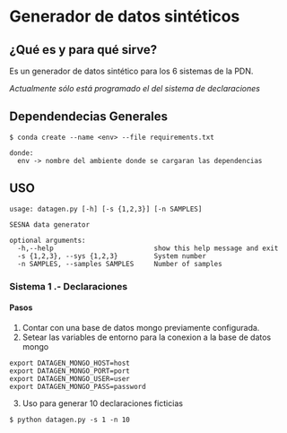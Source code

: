 # Generador de datos sintéticos

## ¿Qué es y para qué sirve?
Es un generador de datos sintético para los 6 sistemas de la PDN. 

*Actualmente sólo está programado el del sistema de declaraciones*

## Dependendecias Generales
```
$ conda create --name <env> --file requirements.txt

donde:
  env -> nombre del ambiente donde se cargaran las dependencias
```


## USO
```
usage: datagen.py [-h] [-s {1,2,3}] [-n SAMPLES]

SESNA data generator

optional arguments:
  -h,--help                         show this help message and exit
  -s {1,2,3}, --sys {1,2,3}         System number
  -n SAMPLES, --samples SAMPLES     Number of samples
```

### Sistema 1 .- Declaraciones
#### Pasos
1. Contar con una base de datos mongo previamente configurada.
2. Setear las variables de entorno para la conexion a la base de datos mongo
```
export DATAGEN_MONGO_HOST=host
export DATAGEN_MONGO_PORT=port
export DATAGEN_MONGO_USER=user
export DATAGEN_MONGO_PASS=password
```
3. Uso para generar 10 declaraciones ficticias
```
$ python datagen.py -s 1 -n 10

```
